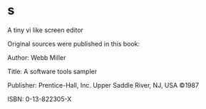 # s
A tiny vi like screen editor

Original sources were published in this book:


Author:     Webb Miller

Title:      A software tools sampler

Publisher:  Prentice-Hall, Inc. Upper Saddle River, NJ, USA ©1987

ISBN:       0-13-822305-X
